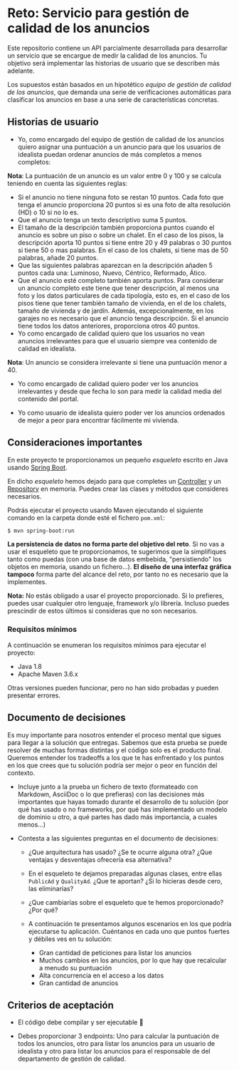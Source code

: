 # Reto: Servicio para gestión de calidad de los anuncios

Este repositorio contiene un API parcialmente desarrollada para desarrollar un servicio que se encargue de medir la calidad de los anuncios. Tu objetivo será implementar las historias de usuario que se describen más adelante.

Los supuestos están basados en un hipotético *equipo de gestión de calidad de los anuncios*, que demanda una serie de verificaciones automáticas para clasificar los anuncios en base a una serie de características concretas.

## Historias de usuario

* Yo, como encargado del equipo de gestión de calidad de los anuncios quiero asignar una puntuación a un anuncio para que los usuarios de idealista puedan ordenar anuncios de más completos a menos completos:

**Nota**: La puntuación de un anuncio es un valor entre 0 y 100 y se calcula teniendo en cuenta las siguientes reglas:

* Si el anuncio no tiene ninguna foto se restan 10 puntos. Cada foto que tenga el anuncio proporciona 20 puntos si es una foto de alta resolución (HD) o 10 si no lo es.
* Que el anuncio tenga un texto descriptivo suma 5 puntos.
* El tamaño de la descripción también proporciona puntos cuando el anuncio es sobre un piso o sobre un chalet. En el caso de los pisos, la descripción aporta 10 puntos si tiene entre 20 y 49 palabras o 30 puntos si tiene 50 o mas palabras. En el caso de los chalets, si tiene mas de 50 palabras, añade 20 puntos.
* Que las siguientes palabras aparezcan en la descripción añaden 5 puntos cada una: Luminoso, Nuevo, Céntrico, Reformado, Ático.
* Que el anuncio esté completo también aporta puntos. Para considerar un anuncio completo este tiene que tener descripción, al menos una foto y los datos particulares de cada tipología, esto es, en el caso de los pisos tiene que tener también tamaño de vivienda, en el de los chalets, tamaño de vivienda y de jardín. Además, excepcionalmente, en los garajes no es necesario que el anuncio tenga descripción. Si el anuncio tiene todos los datos anteriores, proporciona otros 40 puntos.
* Yo como encargado de calidad quiero que los usuarios no vean anuncios irrelevantes para que el usuario siempre vea contenido de calidad en idealista.
   
 **Nota**: Un anuncio se considera irrelevante si tiene una puntuación menor a 40.

* Yo como encargado de calidad quiero poder ver los anuncios irrelevantes y desde que fecha lo son para medir la calidad media del contenido del portal.

* Yo como usuario de idealista quiero poder ver los anuncios ordenados de mejor a peor para encontrar fácilmente mi vivienda.

## Consideraciones importantes

En este proyecto te proporcionamos un pequeño *esqueleto* escrito en Java usando [Spring Boot](https://spring.io/projects/spring-boot).

En dicho *esqueleto* hemos dejado para que completes un [Controller](https://docs.spring.io/spring-framework/docs/current/javadoc-api/org/springframework/stereotype/Controller.html) y un [Repository](https://docs.spring.io/spring-framework/docs/current/javadoc-api/org/springframework/stereotype/Repository.html) en memoria. Puedes crear las clases y métodos que consideres necesarios.

Podrás ejecutar el proyecto usando Maven ejecutando el siguiente comando en la carpeta donde esté el fichero `pom.xml`:

```bash
$ mvn spring-boot:run
```

**La persistencia de datos no forma parte del objetivo del reto**. Si no vas a usar el esqueleto que te proporcionamos, te sugerimos que la simplifiques tanto como puedas (con una base de datos embebida, "persistiendo" los objetos en memoria, usando un fichero...). **El diseño de una interfaz gráfica tampoco** forma parte del alcance del reto, por tanto no es necesario que la implementes.

**Nota:** No estás obligado a usar el proyecto proporcionado. Si lo prefieres, puedes usar cualquier otro lenguaje, framework y/o librería. Incluso puedes prescindir de estos últimos si consideras que no son necesarios.

### Requisitos mínimos

A continuación se enumeran los requisitos mínimos para ejecutar el proyecto:

* Java 1.8
* Apache Maven 3.6.x

Otras versiones pueden funcionar, pero no han sido probadas y pueden presentar errores.

## Documento de decisiones

Es muy importante para nosotros entender el proceso mental que sigues para llegar a la solución que entregas. Sabemos que esta prueba se puede resolver de muchas formas distintas y el código solo es el producto final. Queremos entender los tradeoffs a los que te has enfrentado y los puntos en los que crees que tu solución podría ser mejor o peor en función del contexto. 

* Incluye junto a la prueba un fichero de texto (formateado con Markdown, AsciiDoc o lo que prefieras) con las decisiones más importantes que hayas tomado durante el desarrollo de tu solución (por qué has usado o no frameworks, por qué has implementado un modelo de dominio u otro, a qué partes has dado más importancia, a cuales menos...)

* Contesta a las siguientes preguntas en el documento de decisiones:

    * ¿Que arquitectura has usado? ¿Se te ocurre alguna otra? ¿Que ventajas y desventajas ofrecería esa alternativa?

    * En el esqueleto te dejamos preparadas algunas clases, entre ellas `PublicAd` y `QualityAd`. ¿Que te aportan? ¿Si lo hicieras desde cero, las eliminarías?

    * ¿Que cambiarías sobre el esqueleto que te hemos proporcionado? ¿Por qué?

    * A continuación te presentamos algunos escenarios en los que podría ejecutarse tu aplicación. Cuéntanos en cada uno que puntos fuertes y débiles ves en tu solución:     

    	* Gran cantidad de peticiones para listar los anuncios
      * Muchos cambios en los anuncios, por lo que hay que recalcular a menudo su puntuación
      * Alta concurrencia en el acceso a los datos
      * Gran cantidad de anuncios

## Criterios de aceptación

* El código debe compilar y ser ejecutable :dancer:

* Debes proporcionar 3 endpoints: Uno para calcular la puntuación de todos los anuncios, otro para listar los anuncios para un usuario de idealista y otro para listar los anuncios para el responsable de del departamento de gestión de calidad.
